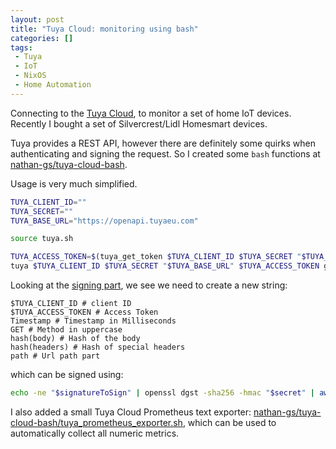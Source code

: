 ```yaml
---
layout: post
title: "Tuya Cloud: monitoring using bash"
categories: []
tags:
 - Tuya
 - IoT
 - NixOS
 - Home Automation
---
```


Connecting to the [Tuya Cloud](https://iot.tuya.com/), to monitor a set of home IoT devices. Recently I bought a set of Silvercrest/Lidl Homesmart devices. 

Tuya provides a REST API, however there are definitely some quirks when authenticating and signing the request. So I created some `bash` functions at [nathan-gs/tuya-cloud-bash](https://github.com/nathan-gs/tuya-cloud-bash). 

Usage is very much simplified.  
```bash
TUYA_CLIENT_ID=""
TUYA_SECRET=""
TUYA_BASE_URL="https://openapi.tuyaeu.com"

source tuya.sh

TUYA_ACCESS_TOKEN=$(tuya_get_token $TUYA_CLIENT_ID $TUYA_SECRET "$TUYA_BASE_URL")
tuya $TUYA_CLIENT_ID $TUYA_SECRET "$TUYA_BASE_URL" $TUYA_ACCESS_TOKEN get '/v1.0/iot-01/associated-users/devices?last_row_key='
```

Looking at the [signing part](https://github.com/nathan-gs/tuya-cloud-bash/blob/main/tuya.sh#L26-L32), we see we need to create a new string:
```
$TUYA_CLIENT_ID # client ID
$TUYA_ACCESS_TOKEN # Access Token
Timestamp # Timestamp in Milliseconds
GET # Method in uppercase
hash(body) # Hash of the body
hash(headers) # Hash of special headers
path # Url path part
```

which can be signed using:
```bash
echo -ne "$signatureToSign" | openssl dgst -sha256 -hmac "$secret" | awk '{print $2}'
```

I also added a small Tuya Cloud Prometheus text exporter: [nathan-gs/tuya-cloud-bash/tuya_prometheus_exporter.sh](https://github.com/nathan-gs/tuya-cloud-bash/blob/main/tuya_prometheus_exporter.sh), which can be used to automatically collect all numeric metrics.